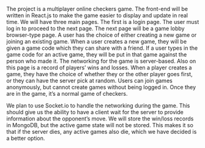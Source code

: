 
The project is a multiplayer online checkers game. The front-end will be written in React.js to make the game easier to display and update in real time. We will have three main pages. The first is a login page. The user must log in to proceed to the next page. The next page will be a game lobby browser-type page. A user has the choice of either creating a new game or joining an existing game. When a user creates a new game, they will be given a game code which they can share with a friend. If a user types in the game code for an active game, they will be put in that game against the person who made it. The networking for the game is server-based. Also on this page is a record of players’ wins and losses. When a player creates a game, they have the choice of whether they or the other player goes first, or they can have the server pick at random. Users can join games anonymously, but cannot create games without being logged in. Once they are in the game, it’s a normal game of checkers.
	
 We plan to use Socket.io to handle the networking during the game. This should give us the ability to have a client wait for the server to provide information about the opponent’s move. We will store the win/loss records in MongoDB, but the active game state will not be stored. This makes it so that if the server dies, any active games also die, which we have decided is a better option. 

